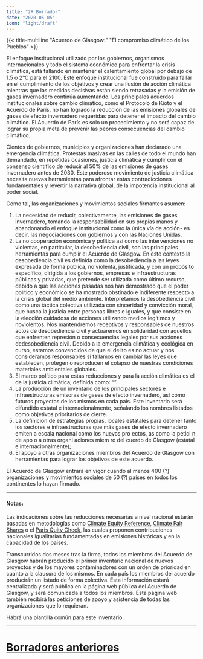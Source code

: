 ```yaml
---
title: "2º Borrador"
date: "2020-05-05"
icon: "light/draft"
---
```


{{< title-multiline "Acuerdo de Glasgow:" "El compromiso climático de los Pueblos" >}}

El enfoque institucional utilizado por los gobiernos, organismos internacionales y todo el sistema económico para enfrentar la crisis climática, está fallando en mantener el calentamiento global por debajo de 1.5 o 2°C para el 2100. Este enfoque institucional fue construido para fallar en el cumplimiento de los objetivos y crear una ilusión de acción climática mientras que las medidas decisivas están siendo retrasadas y la emisión de gases invernadero continúa aumentando. Los principales acuerdos institucionales sobre cambio climático, como el Protocolo de Kioto y el Acuerdo de París, no han logrado la reducción de las emisiones globales de gases de efecto invernadero requeridas para detener el impacto del cambio climático. El Acuerdo de París es solo un procedimiento y no será capaz de lograr su propia meta de prevenir las peores consecuencias del cambio climático.  

Cientos de gobiernos, municipios y organizaciones han declarado una emergencia climática. Protestas masivas en las calles de todo el mundo han demandado, en repetidas ocasiones, justicia climática y cumplir con el consenso científico de reducir al 50% de las emisiones de gases invernadero antes de 2030. Este poderoso movimiento de justicia climática necesita nuevas herramientas para afrontar estas contradicciones fundamentales y revertir la narrativa global, de la impotencia institucional al poder social.  

Como tal, las organizaciones y movimientos sociales firmantes asumen:  
1. La necesidad de reducir, colectivamente, las emisiones de gases invernadero, tomando la responsabilidad en sus propias manos y abandonando el enfoque institucional como la única vía de acción- es decir, las negociaciones con gobiernos y con las Naciones Unidas.  
2. La no cooperación económica y política así como las intervenciones no violentas, en particular, la desobediencia civil, son las principales herramientas para cumplir el Acuerdo de Glasgow. En este contexto la desobediencia civil es definida como la desobediencia a las leyes expresada de forma pública, no violenta, justificada, y con un propósito específico, dirigida a los gobiernos, empresas e infraestructuras públicas y privadas, que pretende ser utilizada como último recurso, debido a que las acciones pasadas nos han demostrado que el poder político y económico se ha mostrado obstinado e indiferente respecto a la crisis global del medio ambiente. Interpretamos la desobediencia civil como una táctica colectiva utilizada con sinceridad y convicción moral, que busca la justicia entre personas libres e iguales, y que consiste en la elección cuidadosa de acciones utilizando medios legítimos y noviolentos. Nos mantendremos receptivos y responsables de nuestros actos de desobediencia civil y actuaremos en solidaridad con aquellos que enfrenten represión o consecuencias legales por sus acciones dedesobediencia civil. Debido a la emergencia climática y ecológica en curso, estamos convencidos de que el delito es no actuar y nos consideramos responsables si fallamos en cambiar las leyes que establecen, protegen o reproducen el colapso de nuestras condiciones materiales ambientales globales.  
3. El marco político para estas reducciones y para la acción climática es el de la justicia climática, definida como: “”.  
4. La producción de un inventario de los principales sectores e infraestructuras emisoras de gases de efecto invernadero, así como futuros proyectos de los mismos en cada país. Este inventario será difundido estatal e internacionalmente, señalando los nombres listados como objetivos prioritarios de cierre.  
5. La definicion de estrategias propias, locales estatales para detener tanto los sectores e infraestructuras que más gases de efecto invernadero emiten a escala nacional como los nuevos pro ectos, as como la petici n de apo o a otras organi aciones miem ro del cuerdo de Glasgow (estatal e internacionalmente);  
6. El apoyo a otras organizaciones miembros del Acuerdo de Glasgow con herramientas para lograr los objetivos de este acuerdo.  

El Acuerdo de Glasgow entrará en vigor cuando al menos 400 (?) organizaciones y movimientos sociales de 50 (?) países en todos los continentes lo hayan firmado.  

---

#### Notas:  

Las indicaciones sobre las reducciones necesarias a nivel nacional estarán basadas en metodologías como [Climate Equity Reference](https://climateequityreference.org/), [Climate Fair Shares](http://www.climatefairshares.org/) o el [Paris Quity Check](http://paris-equity-check.org/), las cuales proponen contribuciones nacionales igualitarias fundamentadas en emisiones históricas y en la capacidad de los países.  

Transcurridos dos meses tras la firma, todos los miembros del Acuerdo de Glasgow habrán producido el primer inventario nacional de nuevos proyectos y de los mayores contaminadores con un orden de prioridad en cuanto a la clausura de los mismos. En cada país los miembros del acuerdo producirán un listado de forma colectiva. Esta información estará centralizada y será pública en la página web pública del Acuerdo de Glasgow, y será comunicada a todos los miembros. Esta página web también recibirá las peticiones de apoyo y asistencia de todas las organizaciones que lo requieran.  

Habrá una plantilla común para este inventario.  

---

# [Borradores anteriores](/es/drafts)